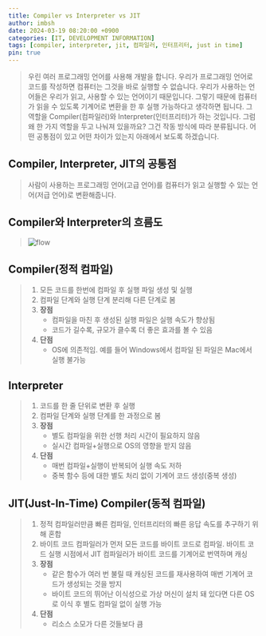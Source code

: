 ```yaml
---
title: Compiler vs Interpreter vs JIT
author: imbsh
date: 2024-03-19 08:20:00 +0900
categories: [IT, DEVELOPMENT INFORMATION]
tags: [compiler, interpreter, jit, 컴파일러, 인터프리터, just in time]
pin: true
---
```


> 우린 여러 프로그래밍 언어를 사용해 개발을 합니다. 
> 우리가 프로그래밍 언어로 코드를 작성하면 컴퓨터는 그것을 바로 실행할 수 없습니다. 
> 우리가 사용하는 언어들은 우리가 읽고, 사용할 수 있는 언어이기 때문입니다. 
> 그렇기 때문에 컴퓨터가 읽을 수 있도록 기계어로 변환을 한 후 실행 가능하다고 생각하면 됩니다. 
> 그 역할을 Compiler(컴파일러)와 Interpreter(인터프리터)가 하는 것입니다. 그럼 왜 한 가지 역할을 두고 나눠져 있을까요? 
> 그건 작동 방식에 따라 분류됩니다. 
> 어떤 공통점이 있고 어떤 차이가 있는지 아래에서 보도록 하겠습니다.

## Compiler, Interpreter, JIT의 공통점
> 사람이 사용하는 프로그래밍 언어(고급 언어)를 컴퓨터가 읽고 실행할 수 있는 언어(저급 언어)로 변환해줍니다.

## Compiler와 Interpreter의 흐름도
> ![flow][flow]

## Compiler(정적 컴파일)
> 1. 모든 코드를 한번에 컴파일 후 실행 파일 생성 및 실행
> 2. 컴파일 단계와 실행 단계 분리해 다른 단계로 봄
> 3. **장점**
>    - 컴파일을 마친 후 생성된 실행 파일은 실행 속도가 향상됨
>    - 코드가 길수록, 규모가 클수록 더 좋은 효과를 볼 수 있음
> 4. **단점**
>    - OS에 의존적임. 예를 들어 Windows에서 컴파일 된 파일은 Mac에서 실행 불가능

## Interpreter
> 1. 코드를 한 줄 단위로 변환 후 실행
> 2. 컴파일 단계와 실행 단계를 한 과정으로 봄
> 3. **장점**
>    - 별도 컴파일을 위한 선행 처리 시간이 필요하지 않음
>    - 실시간 컴파일+실행으로 OS의 영향을 받지 않음
> 4. **단점**
>    - 매번 컴파일+실행이 반복되어 실행 속도 저하
>    - 중복 함수 등에 대한 별도 처리 없이 기계어 코드 생성(중복 생성)

## JIT(Just-In-Time) Compiler(동적 컴파일)
> 1. 정적 컴파일러만큼 빠른 컴파일, 인터프리터의 빠른 응답 속도를 추구하기 위해 혼합
> 2. 바이트 코드 컴파일러가 먼저 모든 코드를 바이트 코드로 컴파일. 바이트 코드 실행 시점에서 JIT 컴파일러가 바이트 코드를 기계어로 번역하며 캐싱
> 3. **장점**
>    - 같은 함수가 여러 번 불릴 때 캐싱된 코드를 재사용하여 매번 기계어 코드가 생성되는 것을 방지
>    - 바이트 코드의 뛰어난 이식성으로 가상 머신이 설치 돼 있다면 다른 OS로 이식 후 별도 컴파일 없이 실행 가능
> 4. **단점**
>    - 리소스 소모가 다른 것들보다 큼



[flow]: posts/2024-03-19-compiler-interpreter-jit/flow.webp "flow"
